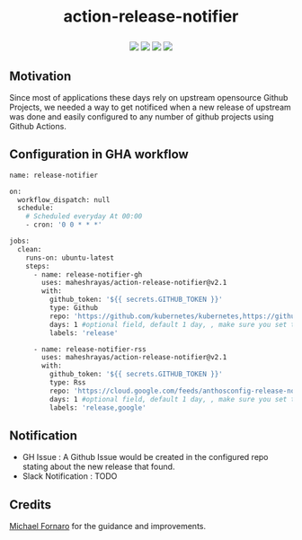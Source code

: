 
<h1 align="center">
  <p align="center">action-release-notifier</p>
</h1>

<div align="center">
  <a href="https://github.com/maheshrayas/action-release-notifier/actions" alt="Build"><img src="https://github.com/maheshrayas/action-release-notifier/workflows/build/badge.svg" /></a>
  <a href="https://github.com/maheshrayas/action-release-notifier/actions/workflows/lint.yaml" alt="Lint"><img src="https://github.com/maheshrayas/action-release-notifier/actions/workflows/lint.yaml/badge.svg" /></a>
  <a href="https://github.com/maheshrayas/action-release-notifier/commits/main" alt="last commit"><img src="https://img.shields.io/github/last-commit/maheshrayas/action-release-notifier?color=purple" /></a>
  <a alt="Action pulled"><img src="https://img.shields.io/docker/pulls/maheshrayas/release-notifier.svg" /></a>
</div>

## Motivation

Since most of applications these days rely on upstream opensource Github Projects, we needed a way to get notificed when a new release of upstream was done and easily configured to any number of github projects using Github Actions.

## Configuration in GHA workflow

```bash
name: release-notifier

on:
  workflow_dispatch: null
  schedule:
    # Scheduled everyday At 00:00
    - cron: '0 0 * * *'

jobs:
  clean:
    runs-on: ubuntu-latest
    steps:
      - name: release-notifier-gh
        uses: maheshrayas/action-release-notifier@v2.1
        with:
          github_token: '${{ secrets.GITHUB_TOKEN }}'
          type: Github
          repo: 'https://github.com/kubernetes/kubernetes,https://github.com/kubernetes-sigs/kustomize,https://github.com/helm/helm,https://github.com/istio/istio'
          days: 1 #optional field, default 1 day, , make sure you set the cron appropriately, Example if you want to check for release once in 7 days, set days: 7 and cron schedule to run once in 7 days
          labels: 'release'

      - name: release-notifier-rss
        uses: maheshrayas/action-release-notifier@v2.1
        with:
          github_token: '${{ secrets.GITHUB_TOKEN }}'
          type: Rss
          repo: 'https://cloud.google.com/feeds/anthosconfig-release-notes.xml'
          days: 1 #optional field, default 1 day, , make sure you set the cron appropriately, Example if you want to check for release once in 7 days, set days: 7 and cron schedule to run once in 7 days
          labels: 'release,google'
```

## Notification
 
* GH Issue : A Github Issue would be created in the configured repo stating about the new release that found.
* Slack Notification : TODO


## Credits

[Michael Fornaro](https://github.com/xUnholy) for the guidance and improvements.



